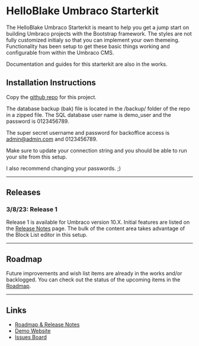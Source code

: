 # HelloBlake Umbraco Starterkit

The HelloBlake Umbraco Starterkit is meant to help you get a jump start on building Umbraco projects with the Bootstrap framework. The styles are not fully customized initialy so that you can implement your own themeing. Functionality has been setup to get these basic things working and configurable from within the Umbraco CMS. 

Documentation and guides for this starterkit are also in the works.

## Installation Instructions

Copy the [github repo](https://github.com/bkclerke/HelloBlake.Umbraco.Starterkit) for this project.

The database backup (bak) file is located in the /backup/ folder of the repo in a zipped file. The SQL database user name is demo_user and the password is 0123456789.

The super secret username and password for backoffice access is admin@admin.com and 0123456789.

Make sure to update your connection string and you should be able to run your site from this setup.

I also recommend changing your passwords. ;) 

---

## Releases
### 3/8/23: Release 1

Release 1 is available for Umbraco version 10.X. Initial features are listed on the [Release Notes](https://bkclerke.notion.site/HelloBlake-Umbraco-Starterkit-Roadmap-5dcefd83358840a3bf3860276129adc2) page. The bulk of the content area takes advantage of the Block List editor in this setup.

---
## Roadmap

Future improvements and wish list items are already in the works and/or backlogged. You can check out the status of the upcoming items in the [Roadmap](https://bkclerke.notion.site/HelloBlake-Umbraco-Starterkit-Roadmap-5dcefd83358840a3bf3860276129adc2).

---

## Links

* [Roadmap & Release Notes](https://bkclerke.notion.site/HelloBlake-Umbraco-Starterkit-Roadmap-5dcefd83358840a3bf3860276129adc2)
* [Demo Website](https://starterkit.helloblake.com)
* [Issues Board](https://github.com/bkclerke/HelloBlake.Umbraco.Starterkit/issues)